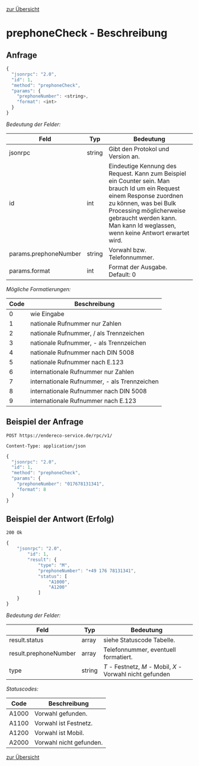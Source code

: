 [zur Übersicht](../readme.md)

# prephoneCheck - Beschreibung

## Anfrage

```javascript
{
  "jsonrpc": "2.0",
  "id": 1,
  "method": "prephoneCheck",
  "params": {
    "prephoneNumber": <string>,
    "format": <int>
  }  
}
```

*Bedeutung der Felder:*

| Feld | Typ | Bedeutung |
| ---- | --- | --------- |
| jsonrpc | string | Gibt den Protokol und Version an. |
| id | int | Eindeutige Kennung des Request. Kann zum Beispiel ein Counter sein. Man brauch Id um ein Request einem Response zuordnen zu können, was bei Bulk Processing möglicherweise gebraucht werden kann. Man kann Id weglassen, wenn keine Antwort erwartet wird. |
| params.prephoneNumber | string | Vorwahl bzw. Telefonnummer. |
| params.format | int | Format der Ausgabe. Default: 0 |

*Mögliche Formatierungen:*

| Code | Beschreibung |
| ---- | ------------ |
| 0 | wie Eingabe |
| 1 | nationale Rufnummer nur Zahlen |
| 2 | nationale Rufnummer, / als Trennzeichen |
| 3 | nationale Rufnummer, - als Trennzeichen |
| 4 | nationale Rufnummer nach DIN 5008 |
| 5 | nationale Rufnummer nach E.123 |
| 6 | internationale Rufnummer nur Zahlen |
| 7 | internationale Rufnummer, - als Trennzeichen |
| 8 | internationale Rufnummer nach DIN 5008 |
| 9 | internationale Rufnummer nach E.123 |

## Beispiel der Anfrage

```
POST https://endereco-service.de/rpc/v1/

Content-Type: application/json
```

```javascript
{
  "jsonrpc": "2.0",
  "id": 1,
  "method": "prephoneCheck",
  "params": {
    "prephoneNumber": "017678131341",
    "format": 8
  }
}
```

## Beispiel der Antwort (Erfolg)

```
200 Ok
```

```javascript
{
    "jsonrpc": "2.0",
        "id": 1,
        "result": {
            "type": "M", 
            "prephoneNumber": "+49 176 78131341",
            "status": [
                "A1000",
                "A1200"
            ]
    }
}
```

*Bedeutung der Felder:*

| Feld | Typ | Bedeutung |
| ---- | --- | --------- |
| result.status | array | siehe Statuscode Tabelle. |
| result.prephoneNumber | array | Telefonnummer, eventuell formatiert. |
|type|string|*T* - Festnetz, *M* - Mobil, *X* - Vorwahl nicht gefunden

*Statuscodes:*

| Code | Beschreibung |
| ---- | ------------ |
| A1000 | Vorwahl gefunden. |
| A1100 | Vorwahl ist Festnetz. |
| A1200 | Vorwahl ist Mobil. |
| A2000 | Vorwahl nicht gefunden. |


[zur Übersicht](../readme.md)
